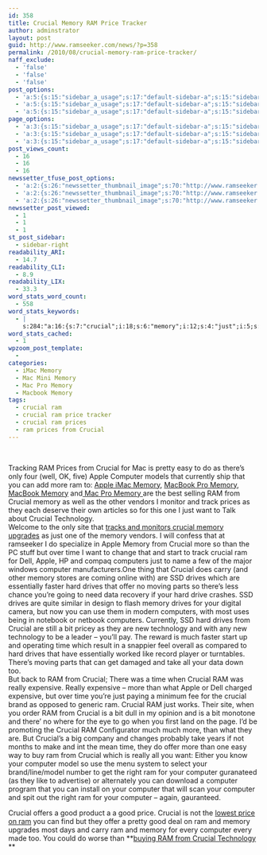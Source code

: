 ```yaml
---
id: 358
title: Crucial Memory RAM Price Tracker
author: adminstrator
layout: post
guid: http://www.ramseeker.com/news/?p=358
permalink: /2010/08/crucial-memory-ram-price-tracker/
naff_exclude:
  - 'false'
  - 'false'
  - 'false'
post_options:
  - 'a:5:{s:15:"sidebar_a_usage";s:17:"default-sidebar-a";s:15:"sidebar_b_usage";s:17:"default-sidebar-b";s:9:"hwa_usage";s:17:"default-headerbar";s:8:"ad_above";s:0:"";s:8:"ad_below";s:0:"";}'
  - 'a:5:{s:15:"sidebar_a_usage";s:17:"default-sidebar-a";s:15:"sidebar_b_usage";s:17:"default-sidebar-b";s:9:"hwa_usage";s:17:"default-headerbar";s:8:"ad_above";s:0:"";s:8:"ad_below";s:0:"";}'
  - 'a:5:{s:15:"sidebar_a_usage";s:17:"default-sidebar-a";s:15:"sidebar_b_usage";s:17:"default-sidebar-b";s:9:"hwa_usage";s:17:"default-headerbar";s:8:"ad_above";s:0:"";s:8:"ad_below";s:0:"";}'
page_options:
  - 'a:3:{s:15:"sidebar_a_usage";s:17:"default-sidebar-a";s:15:"sidebar_b_usage";s:17:"default-sidebar-b";s:9:"hwa_usage";s:17:"default-headerbar";}'
  - 'a:3:{s:15:"sidebar_a_usage";s:17:"default-sidebar-a";s:15:"sidebar_b_usage";s:17:"default-sidebar-b";s:9:"hwa_usage";s:17:"default-headerbar";}'
  - 'a:3:{s:15:"sidebar_a_usage";s:17:"default-sidebar-a";s:15:"sidebar_b_usage";s:17:"default-sidebar-b";s:9:"hwa_usage";s:17:"default-headerbar";}'
post_views_count:
  - 16
  - 16
  - 16
newssetter_tfuse_post_options:
  - 'a:2:{s:26:"newssetter_thumbnail_image";s:70:"http://www.ramseeker.com/wp-content/uploads/2010/08/crucial_banner.gif";s:24:"newssetter_disable_image";s:4:"true";}'
  - 'a:2:{s:26:"newssetter_thumbnail_image";s:70:"http://www.ramseeker.com/wp-content/uploads/2010/08/crucial_banner.gif";s:24:"newssetter_disable_image";s:4:"true";}'
  - 'a:2:{s:26:"newssetter_thumbnail_image";s:70:"http://www.ramseeker.com/wp-content/uploads/2010/08/crucial_banner.gif";s:24:"newssetter_disable_image";s:4:"true";}'
newssetter_post_viewed:
  - 1
  - 1
  - 1
st_post_sidebar:
  - sidebar-right
readability_ARI:
  - 14.7
readability_CLI:
  - 8.9
readability_LIX:
  - 33.3
word_stats_word_count:
  - 558
word_stats_keywords:
  - |
    s:284:"a:16:{s:7:"crucial";i:18;s:6:"memory";i:12;s:4:"just";i:5;s:5:"apple";i:5;s:4:"time";i:5;s:4:"want";i:3;s:9:"computers";i:3;s:8:"computer";i:9;s:7:"there's";i:3;s:10:"technology";i:4;s:6:"drives";i:6;s:4:"hard";i:4;s:5:"offer";i:3;s:6:"really";i:3;s:9:"expensive";i:3;s:4:"good";i:3;}";
word_stats_cached:
  - 1
wpzoom_post_template:
  - 
categories:
  - iMac Memory
  - Mac Mini Memory
  - Mac Pro Memory
  - Macbook Memory
tags:
  - crucial ram
  - crucial ram price tracker
  - crucial ram prices
  - ram prices from Crucial
---
```

&nbsp;

<div style="float: right; margin-right: 5px;">
  Tracking RAM Prices from Crucial for Mac is pretty easy to do as there&#8217;s only four (well, OK, five) Apple Computer models that currently ship that you can add more ram to: <a href="http://www.ramseeker.com/memory/iMac_(DDR3_1333)/">Apple iMac Memory</a>, <a href="http://www.ramseeker.com/memory/MacBook_Pro_KITS_(1066_DDR3)/">MacBook Pro Memory</a>, <a href="http://www.ramseeker.com/memory/MacBook_(1066_DDR3)/">MacBook Memory</a> and<a href="http://www.ramseeker.com/memory/Mac_Pro_RAM_Upgrade_Kits_DDR3_1333_with_8GB_RAM/"> Mac Pro Memory </a>are the best selling RAM from Crucial memory as well as the other vendors I monitor and track prices as they each deserve their own articles so for this one I just want to Talk about Crucial Technology.
</div>

<div style="float: right; margin-right: 5px;">
  Welcome to the only site that <a href="http://www.ramseeker.com">tracks and monitors crucial memory upgrades</a> as just one of the memory vendors. I will confess that at ramseeker I do specialize in Apple Memory from Crucial more so than the PC stuff but over time I want to change that and start to track crucial ram for Dell, Apple, HP and compaq computers just to name a few of the major windows computer manufacturers.One thing that Crucial does carry (and other memory stores are coming online with) are SSD drives which are essentially faster hard drives that offer no moving parts so there&#8217;s less chance you&#8217;re going to need data recovery if your hard drive crashes. SSD drives are quite similar in design to flash memory drives for your digital camera, but now you can use them in modern computers, with most uses being in notebook or netbook computers. Currently, SSD hard drives from Crucial are still a bit pricey as they are new technology and with any new technology to be a leader &#8211; you&#8217;ll pay. The reward is much faster start up and operating time which result in a snappier feel overall as compared to hard drives that have essentially worked like record player or turntables. There&#8217;s moving parts that can get damaged and take all your data down too.
</div>

But back to RAM from Crucial; There was a time when Crucial RAM was really expensive. Really expensive &#8211; more than what Apple or Dell charged expensive, but over time you&#8217;re just paying a minimum fee for the crucial brand as opposed to generic ram. Crucial RAM just works. Their site, when you order RAM from Crucial is a bit dull in my opinion and is a bit monotone and there&#8217; no where for the eye to go when you first land on the page. I&#8217;d be promoting the Crucial RAM Configurator much much more, than what they are. But Crucial&#8217;s a big company and changes probably take years if not months to make and int the mean time, they do offer more than one easy way to buy ram from Crucial which is really all you want: Either you know your computer model so use the menu system to select your brand/line/model number to get the right ram for your computer guranateed (as they like to advertise) or alternately you can download a computer program that you can install on your computer that will scan your computer and spit out the right ram for your computer &#8211; again, gauranteed.

Crucial offers a good product a a good price. Crucial is not the [lowest price on ram][1] you can find but they offer a pretty good deal on ram and memory upgrades most days and carry ram and memory for every computer every made too. You could do worse than **[buying RAM from Crucial Technology ][2]  
**

 [1]: http://www.ramseeker.com/#lowest
 [2]: http://www.anrdoezrs.net/click-1548159-10375052